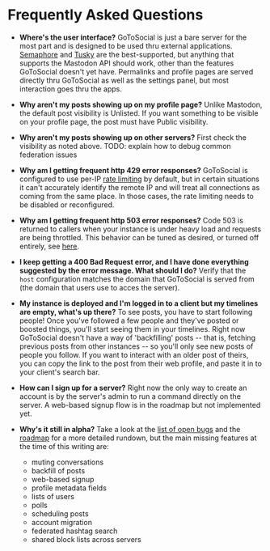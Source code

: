 # Frequently Asked Questions

- **Where's the user interface?** GoToSocial is just a bare server for the most part and is designed to be used thru external applications. [Semaphore](https://semaphore.social/) and [Tusky](https://tusky.app/) are the best-supported, but anything that supports the Mastodon API should work, other than the features GoToSocial doesn't yet have. Permalinks and profile pages are served directly thru GoToSocial as well as the settings panel, but most interaction goes thru the apps.

- **Why aren't my posts showing up on my profile page?** Unlike Mastodon, the default post visibility is Unlisted. If you want something to be visible on your profile page, the post must have Public visibility.

- **Why aren't my posts showing up on other servers?** First check the visibility as noted above. TODO: explain how to debug common federation issues

- **Why am I getting frequent http 429 error responses?** GoToSocial is configured to use per-IP [rate limiting](./api/ratelimiting.md) by default, but in certain situations it can't accurately identify the remote IP and will treat all connections as coming from the same place. In those cases, the rate limiting needs to be disabled or reconfigured.

- **Why am I getting frequent http 503 error responses?** Code 503 is returned to callers when your instance is under heavy load and requests are being throttled. This behavior can be tuned as desired, or turned off entirely, see [here](./api/throttling.md).

- **I keep getting a 400 Bad Request error, and I have done everything suggested by the error message. What should I do?** Verify that the `host` configuration matches the domain that GoToSocial is served from (the domain that users use to acces the server).

- **My instance is deployed and I'm logged in to a client but my timelines are empty, what's up there?** To see posts, you have to start following people! Once you've followed a few people and they've posted or boosted things, you'll start seeing them in your timelines. Right now GoToSocial doesn't have a way of 'backfilling' posts -- that is, fetching previous posts from other instances -- so you'll only see new posts of people you follow. If you want to interact with an older post of theirs, you can copy the link to the post from their web profile, and paste it in to your client's search bar.

- **How can I sign up for a server?** Right now the only way to create an account is by the server's admin to run a command directly on the server. A web-based signup flow is in the roadmap but not implemented yet.

- **Why's it still in alpha?** Take a look at the [list of open bugs](https://github.com/superseriousbusiness/gotosocial/issues?q=is%3Aissue+is%3Aopen+label%3Abug) and the [roadmap](https://github.com/superseriousbusiness/gotosocial/blob/main/ROADMAP.md) for a more detailed rundown, but the main missing features at the time of this writing are:
    * muting conversations
    * backfill of posts
    * web-based signup
    * profile metadata fields
    * lists of users
    * polls
    * scheduling posts
    * account migration
    * federated hashtag search
    * shared block lists across servers
